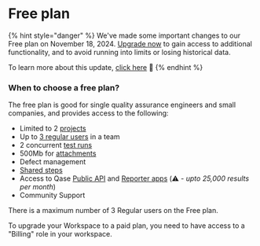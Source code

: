 # Free plan

{% hint style="danger" %}
We've made some important changes to our Free plan on November 18, 2024. [Upgrade now](https://app.qase.io/billing) to gain access to additional functionality, and to avoid running into limits or losing historical data.

To learn more about this update, [click here](https://help.qase.io/en/articles/9902729-free-plan-updates) 🔗
{% endhint %}

### When to choose a free plan?

The free plan is good for single quality assurance engineers and small companies, and provides access to the following:

* Limited to 2 [projects](../../general/get-started-with-the-qase-platform/create-a-project.md)
* Up to [3 regular users](../workspace-management/users.md) in a team
* 2 concurrent [test runs](../../general/get-started-with-the-qase-platform/create-a-test-run/)
* 500Mb for [attachments](../workspace-management/attachments.md)
* Defect management
* [Shared steps](../../general/get-started-with-the-qase-platform/test-cases/shared-steps.md)
* Access to Qase [Public API](../../automation/qase-api.md) and [Reporter apps](../../automation/reporters/) (⚠️ - _upto 25,000 results per month_)
* Community Support



There is a maximum number of 3 Regular users on the Free plan.

To upgrade your Workspace to a paid plan, you need to have access to a "Billing" role in your workspace.

